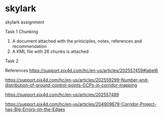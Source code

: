 # skylark
skylark assignment

Task 1 Chunking
1. A document attached with the priniciples, notes, references and recommendation
2. A KML file with 26 chunks is attached


Task 2


References
https://support.pix4d.com/hc/en-us/articles/202557459#label6

https://support.pix4d.com/hc/en-us/articles/202559299-Number-and-distribution-of-ground-control-points-GCPs-in-corridor-mapping

https://support.pix4d.com/hc/en-us/articles/202557489

https://support.pix4d.com/hc/en-us/articles/204909679-Corridor-Project-has-Big-Errors-on-the-Edges



